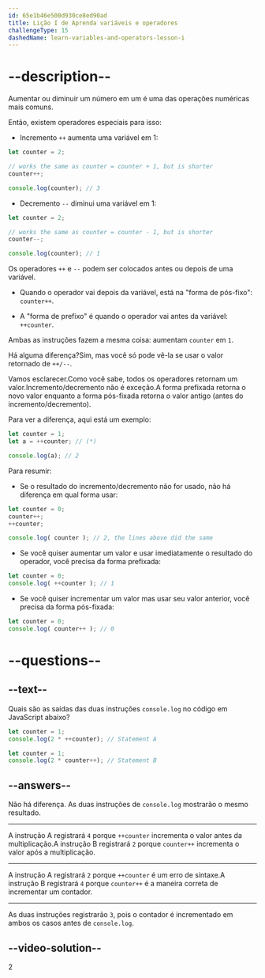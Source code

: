 ```yaml
---
id: 65e1b46e500d930ce8ed90ad
title: Lição I de Aprenda variáveis e operadores
challengeType: 15
dashedName: learn-variables-and-operators-lesson-i
---
```


# --description--

Aumentar ou diminuir um número em um é uma das operações numéricas mais comuns.

Então, existem operadores especiais para isso:

- Incremento `++` aumenta uma variável em 1:

```js
let counter = 2;

// works the same as counter = counter + 1, but is shorter
counter++;      

console.log(counter); // 3
```

- Decremento `--` diminui uma variável em 1:

```js
let counter = 2;

// works the same as counter = counter - 1, but is shorter
counter--;

console.log(counter); // 1
```

Os operadores `++` e `--` podem ser colocados antes ou depois de uma variável.

- Quando o operador vai depois da variável, está na "forma de pós-fixo": `counter++`.

- A "forma de prefixo" é quando o operador vai antes da variável: `++counter`.

Ambas as instruções fazem a mesma coisa: aumentam `counter` em `1`.

Há alguma diferença?Sim, mas você só pode vê-la se usar o valor retornado de `++/--`.

Vamos esclarecer.Como você sabe, todos os operadores retornam um valor.Incremento/decremento não é exceção.A forma prefixada retorna o novo valor enquanto a forma pós-fixada retorna o valor antigo (antes do incremento/decremento).

Para ver a diferença, aqui está um exemplo:

```js
let counter = 1;
let a = ++counter; // (*)

console.log(a); // 2
```

Para resumir:

- Se o resultado do incremento/decremento não for usado, não há diferença em qual forma usar:

```js
let counter = 0;
counter++;
++counter;

console.log( counter ); // 2, the lines above did the same
```

- Se você quiser aumentar um valor e usar imediatamente o resultado do operador, você precisa da forma prefixada:

```js
let counter = 0;
console.log( ++counter ); // 1
```

- Se você quiser incrementar um valor mas usar seu valor anterior, você precisa da forma pós-fixada:

```js 
let counter = 0;
console.log( counter++ ); // 0
```

# --questions--

## --text--

Quais são as saídas das duas instruções `console.log` no código em JavaScript abaixo?

```js
let counter = 1;
console.log(2 * ++counter); // Statement A
```

```js
let counter = 1;
console.log(2 * counter++); // Statement B
```

## --answers--

Não há diferença. As duas instruções de `console.log` mostrarão o mesmo resultado.

---

A instrução A registrará `4` porque `++counter` incrementa o valor antes da multiplicação.A instrução B registrará `2` porque `counter++` incrementa o valor após a multiplicação.

---

A instrução A registrará `2` porque `++counter` é um erro de sintaxe.A instrução B registrará `4` porque `counter++` é a maneira correta de incrementar um contador.

---

As duas instruções registrarão `3`, pois o contador é incrementado em ambos os casos antes de `console.log`.


## --video-solution--

2
